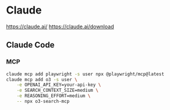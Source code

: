 # Claude

https://claude.ai/
https://claude.ai/download

## Claude Code

### MCP

```sh
claude mcp add playwright -s user npx @playwright/mcp@latest
claude mcp add o3 -s user \
	-e OPENAI_API_KEY=your-api-key \
	-e SEARCH_CONTEXT_SIZE=medium \
	-e REASONING_EFFORT=medium \
	-- npx o3-search-mcp
```
